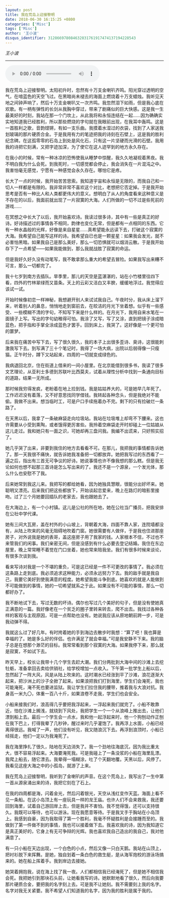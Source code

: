 ```yaml
---
layout: post
title: 我在荒岛上迎接黎明
date: 2018-06-30 16:15:25 +0800
categories: ['Misc']
tags: ['Misc']
author: '王小波'
disqus_identifier: 312866978084632831761917474137194228543
---
```


*王小波*

- - -

<audio controls="">
  <source src="/assets/我在荒岛上迎接黎明/audio/向日葵の阴.mp3" type="audio/mpeg">
  Your browser does not support the audio element.
</audio>

我在荒岛上迎接黎明。太阳初升时，忽然有十万支金喇叭齐鸣。阳光穿过透明的空气，在喑蓝色的天空飞过。在黑暗尚未褪去的海面上燃烧着十万支蜡烛。我听见天地之间钟声响了，然后十万支金喇叭又一次齐鸣。我忽然泪下如雨，但是我心底在欢歌。有一柄有弹性的长剑从我胸中穿过，带来了剧痛似的巨大快感。这是我一生最美好的时刻，我站在那一个门坎上，从此我将和永恒连结在一起……因为确确实实地知道我已经胜利，所以那些燃烧的字句就在我眼前出现，在我耳中轰鸣。这是一首胜利之歌，音韵铿锵，有如一支乐曲。我摸着水湿过的衣袋，找到了人家送我划玻璃的那片硬质合金。于是我用有力的笔迹把我的诗刻在石壁上，这是我的胜利纪念碑。在这孤零零的石岛上到处是风化石，只有这一片坚硬而光滑的石壁。我用我的诗把它刻满，又把字迹加深，为了使它在这人迹罕到的地方永久存在。

在我小的时候，常有一种冰凉的恐怖使我从睡梦中惊醒，我久久地凝视着黑夜。我不明白我为什么会死。到我死时，一切感觉都会停止，我会消失在一片混沌之中。我害怕毫无感觉，宁愿有一种感觉会永久存在。哪怕它是疼。

长大了一点的时候，我开始苦苦思索。我知道宇宙和永恒是无限的，而我自己和一切人一样都是有限的。我非常非常不喜欢这个对比，老想把它否定掉。于是我开始思考是否有一种比人和人类都更伟大的意义。想明白了从人的角度看来这种意义是不存在的以后，我面前就出现了一片寂寞的大海。人们所做的一切不过是些死前的游戏……

在冥想之中长大了以后，我开始喜欢诗。我读过很多诗，其中有一些是真正的好诗。好诗描述过的事情各不相同，韵律也变化无常，但是都有一点相同的东西。它有一种水晶般的光辉，好像是来自星星……真希望能永远读下去，打破这个寂寞的大海。我希望自己能写这样的诗。我希望自已也是一颗星星：如果我会发光，就不必害怕黑暗。如果我自己是那么美好，那么一切恐惧就可以烟消云散。于是我开始存下了一点希望——如果我能做到，那么我就战胜了寂寞的命运。

但是我好久好久没有动笔写，我不敢拿那么重大的希望去冒险。如果我写出来糟不可言，那么一切都完了。

我十七岁到南方去插队。旱季里，那儿的天空是蓝湛湛的，站在小竹楼里往四下看，四外的竹林翠绿而又苗条。天上的云彩又洁白又丰腴，缓缓地浮过。我觉得应该试一试。

开始时候像初恋一样神秘，我想避开别人来试试我自己。午夜时分，我从床上溜下来，听着别人的鼻息，悄悄地走到窗前去，在皎洁的月光下坐着想。似乎有一些感受、一些模糊不清的字句，不知写下来是什么样的。在月光下，我用自来水笔在一面镜子上写。写出的字句幼稚得可怕。我涂了又写，写了又涂，直到把镜子涂成暗蓝色，把手指和手掌全涂成蓝色才罢手。回到床上，我哭了。这好像是一个更可怕的噩梦。

后来我在痛苦中写下去，写了很久很久，我的本子上出很多歪诗、臭诗，这很能刺激我写下去。到写满了三十个笔记时，我得了一场大病，出院以后弱得像一只瘦猫。正午时分，蹲下又站起来，四周的一切就变成绿色的。

我病退回北京，住在街道上借来的一间小屋里。在北京能借到很多书，我读了很多文艺理论，从亚利士多德到苏联叶比西莫夫，试着从理性分析中找到一条通向目标的道路，结果一无所成。

那时候我穷得发疯，老盼着在地上捡到钱。我是姑姑养大的，可是她早几年死了。工作迟迟没有着落，又不好意思找同学借钱。我转起各种念头，但是我绝对不能偷。我做不出来。想当临时工，可是户口手续拖着办不完。剩下的只有捡破烂一条路了。

在天黑以后，我拿了一条破麻袋走向垃圾站。我站在垃圾堆上却弯不下腰来。这也许需要从小受到熏陶，或者饿得更厉害些。我拎着空麻袋走开时却碰上一位姑娘从这儿走过。我和她只有一面之识，可她却再三盘问我。我编不出谎来，只好照实招了。

她几乎哭了出来，非要到我住的地方去看看不可。在那儿，我把我的事情都告诉她了。那一天我很不痛快，就告诉她我准备把一切都放弃。她把我写过的东西看了一遍之后，指出有三首无可争议的好诗。她说事情也许不像我想的那么糕。但是我无论如何也想不起那三首诗是怎么写出来的了。我还不是一个源泉，一个发光体，那么什么也安慰不了我。

后来她常到我这儿来。我把写的都给她看，因为她独具慧眼，很能分出好坏来。她聪明又漂亮。后来我们把这些都放下，开始谈起恋爱来，晚上在路灯的暗影里接吻。过了三个月她要回插队的老家去，我也跟她去了。

在大海边上，有一个小村镇。这儿是公社的所在地，她在公社当广播员，把我安排在公社中学代课。

她有三间大瓦房，盖在村外的小山坡上，背朝着大海，四面不靠人家，连院墙都没有，从陆上吹来的风毫无阻碍地吹着门窗。她很需要有人做伴，于是我也住进那座房子，对外说我是她的表哥，盖这座房子用了我家的钱。人家根本不信，不过也不来管我们的闲事。我们亲密无间，但是没感到有什么必要去登记结婚。我住在东边屋里，晚上常常睡不着觉在门口坐着，她也常来陪我坐。我们有很多时候来谈论，有很多次谈到我。

看来写诗对我是一个不堪的重负，可是这已经是一件不可更改的事情了。我必须在这条路上走到底。我必须追求这种能力，必须永远努力下去。我的敌手就是我自己，我要它美好到使我满意的程度。她希望我能斗争到底。她喜欢的就是人能做到不可能做到的事情，她的一切希望就系之于此。如果没有不可能的事情，那么一切都好办了。

我不断地试下去，写过无数的坏诗。偶尔也写过几个美好的句子，但是没有使她真正满意的一篇。我好像老在一个贫乏的圈子里转来转去，爬不出去。我找过各种各样的客观与主观原因，可是一点帮助也没有。她说我应该从原地朝前跨一步，可是我动弹不得。

我就这么过了好几年。有时挎着她的手到海边去散步时我想：“算了吧！我也算是幸福的了。她是多么好的伴侣。也许满足了就会幸福。”可是我安静不下来。我的脑子总是在想那个渺茫的目标。我常常看到那个寂寞的大海。如果我停下来，那么就是寂寞，不如试下去。

昨天早上，校长让我带十几个学生去赶大潮。我们分两批到大海中间的沙滩上去挖牡蛎，准备拿回去卖给供销社，给学校增加一点收入。下午第一批学生上船以后，忽然起了一阵大风，风是从陆上吹来的。这时潮水已经涨到平了沙滩，浪花逐渐大起来，把沙洲上的沙子全掀了起来。如果浪把我们打到海里，学生们会淹死，我也可能淹死，淹不死也要进监狱。我让学生们拉住我的腰带，推着我与大浪对抗。我身高一米九〇，体重一百八十斤，如果浪卷不走我，学生们也会安全。

小船来接我们时，浪高得几乎要把我浮起来，一浮起来我们就完了。小船不敢靠近，怕在沙滩上搁浅，就绕到下风处，我把学生一个一个从浪峰上推出去，让他们漂到船上去。最后一个学生会一点水，我和他一起浮起来时，他一个狗刨动作正刨在我下巴上，打得我晕了几秒钟，醒过来时几乎灌饱了。我再浮上水面，小船已经离得很远。我喊了一声，他们没有听见，我又随浪沉下去。再浮到浪顶时，小船已经摇走，他们一定以为我淹死了。

我在海里挣扎了很久，陆地在天边消失了。我一个劲地往海底沉，因为我比重太大，很不容易浮起来。大海要淹死我。可是我碰上了一条没浆的小船在海里乱漂。我爬上船去，随它漂去。我晕得一塌糊涂，吐了个天翻地覆。天黑以后，风停了。我看见这座大海之中的小孤岛，就游了上来。

我在荒岛上迎接黎明，我听到了金喇叭的声音。在这个荒岛上，我写出了一生中第一首从源泉涌出来的诗，我把它刻在了石上。

在我的四周都是海，闪着金光，然后闪着银光，天空从浅红变作天蓝。海面上看不见一条船。在这小岛顶上有一座玩具一样的龙王庙。也许人们不会来救我，我还要回到海里，试着自己游回岸上去，但是我并不害怕。我不觉得饿，还可以支持很久。我既可以等待，也可以游泳。现在我愿意等待。于是我叉手于胸站在小岛顶上。我感到自豪，因为我取得了第一个胜利，我毫不怀疑胜利是会接踵而至的。我做到了第一件做不到的事情，我也可以接着做下去。我喜欢我的诗，因为我知道它是真正美好的，它身上有无可争辩的光辉。我也喜欢我自己造出的我自己，我对他满意了。

有一只小船在天边出现，一个白色的小点，然后又像一只白天鹅。我站在山顶上，把衬衫脱下来挥舞。是她，独自划着一条白色的救生艇，是从海军炮校的游泳场搞来的。她在船上挥着手。我到岸边去接她。

她哭着拥抱我，说在海上找了我一夜。人们都相信我已经淹死了，但是她不相信我会死。我把她引到那块石头前，让她看我写的诗。她默默地看了很久，然后向我要那片硬质合金，要把我的名字刻上去。可是我不让她刻。我不需要刻上我的名字。名字对我无关紧要。我不希望人们知道我的名字，因为我的胜利是属于我的。
